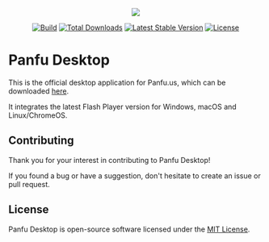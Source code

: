 <p align="center"><a href="https://www.panfu.us"><img src="https://user-images.githubusercontent.com/59781900/183257850-f4b5362a-c090-4ec4-8892-addbd0d2d22b.svg"></a></p>

<p align="center">
<a href="https://circleci.com/gh/teampanfu/panfu-desktop"><img src="https://img.shields.io/circleci/build/github/teampanfu/panfu-desktop?style=flat-square" alt="Build"></a>
<a href="https://github.com/teampanfu/panfu-desktop/releases"><img src="https://img.shields.io/github/downloads/teampanfu/panfu-desktop/total.svg?style=flat-square" alt="Total Downloads"></a>
<a href="https://github.com/teampanfu/panfu-desktop/releases/latest"><img src="https://img.shields.io/github/v/release/teampanfu/panfu-desktop.svg?style=flat-square" alt="Latest Stable Version"></a>
<a href="LICENSE"><img src="https://img.shields.io/github/license/teampanfu/panfu-desktop.svg?style=flat-square" alt="License"></a>
</p>

# Panfu Desktop

This is the official desktop application for Panfu.us, which can be downloaded [here](https://www.panfu.us/download).

It integrates the latest Flash Player version for Windows, macOS and Linux/ChromeOS.

## Contributing

Thank you for your interest in contributing to Panfu Desktop!

If you found a bug or have a suggestion, don't hesitate to create an issue or pull request.

## License

Panfu Desktop is open-source software licensed under the [MIT License](LICENSE).
